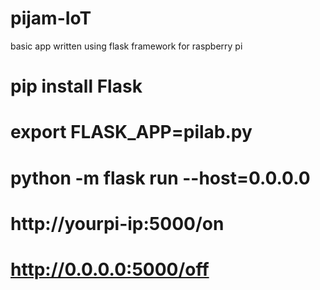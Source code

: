 # pijam-IoT
basic app written using flask framework for raspberry pi
# pip install Flask
# export FLASK_APP=pilab.py
# python -m flask run --host=0.0.0.0  
# http://yourpi-ip:5000/on
# http://0.0.0.0:5000/off

